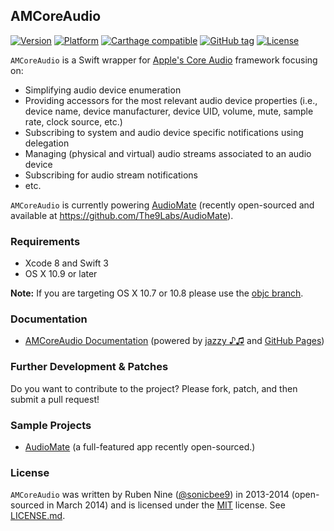 ## AMCoreAudio

[![Version](http://cocoapod-badges.herokuapp.com/v/AMCoreAudio/badge.png)](http://cocoadocs.org/docsets/AMCoreAudio)
[![Platform](http://cocoapod-badges.herokuapp.com/p/AMCoreAudio/badge.png)](http://cocoadocs.org/docsets/AMCoreAudio)
[![Carthage compatible](https://img.shields.io/badge/Carthage-compatible-4BC51D.svg?style=flat)](https://github.com/Carthage/Carthage)
[![GitHub tag](https://img.shields.io/github/tag/rnine/AMCoreAudio.svg)](https://github.com/rnine/AMCoreAudio)
[![License](https://img.shields.io/github/license/mashape/apistatus.svg)](https://github.com/rnine/AMCoreAudio/blob/develop/LICENSE.md)

`AMCoreAudio` is a Swift wrapper for [Apple's Core Audio](https://developer.apple.com/library/mac/documentation/MusicAudio/Conceptual/CoreAudioOverview/) framework focusing on:

- Simplifying audio device enumeration
- Providing accessors for the most relevant audio device properties (i.e., device name, device manufacturer, device UID, volume, mute, sample rate, clock source, etc.)
- Subscribing to system and audio device specific notifications using delegation
- Managing (physical and virtual) audio streams associated to an audio device
- Subscribing for audio stream notifications
- etc.

`AMCoreAudio` is currently powering [AudioMate](http://audiomateapp.com) (recently open-sourced and available at https://github.com/The9Labs/AudioMate).

### Requirements

* Xcode 8 and Swift 3
* OS X 10.9 or later

**Note:** If you are targeting OS X 10.7 or 10.8 please use the [objc branch](https://github.com/rnine/AMCoreAudio/tree/objc).

### Documentation

* [AMCoreAudio Documentation](http://rnine.github.io/AMCoreAudio) (powered by [jazzy ♪♫](https://github.com/realm/jazzy) and [GitHub Pages](https://pages.github.com))

### Further Development & Patches

Do you want to contribute to the project? Please fork, patch, and then submit a pull request!

### Sample Projects

* [AudioMate](https://github.com/The9Labs/AudioMate) (a full-featured app recently open-sourced.)

### License

`AMCoreAudio` was written by Ruben Nine ([@sonicbee9](https://twitter.com/sonicbee9)) in 2013-2014 (open-sourced in March 2014) and is licensed under the [MIT](http://opensource.org/licenses/MIT) license. See [LICENSE.md](LICENSE.md).
